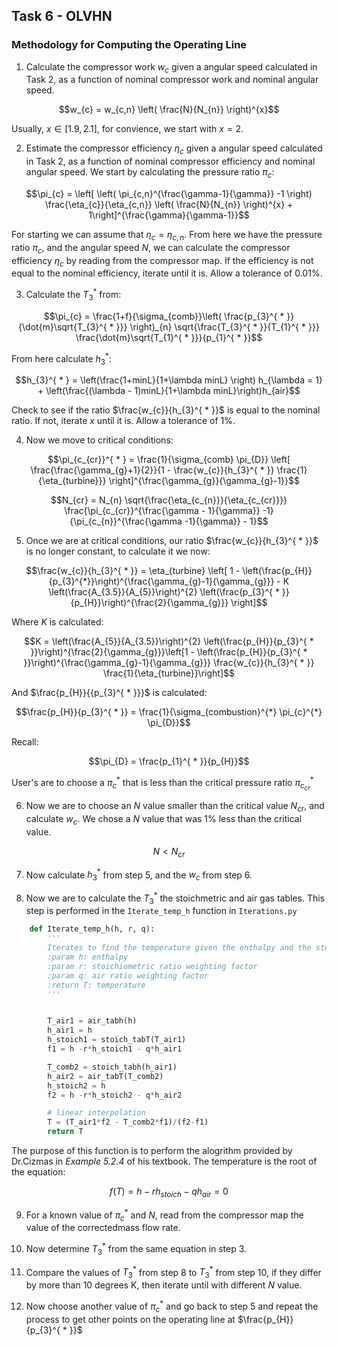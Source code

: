 ## Task 6 - OLVHN

### Methodology for Computing the Operating Line 

1. Calculate the compressor work $w_{c}$ given a angular speed calculated in Task 2, as a function of nominal compressor work and nominal angular speed.

<div align="center">

$$w_{c} = w_{c,n} \left( \frac{N}{N_{n}} \right)^{x}$$

</div>

Usually, $x \in [1.9, 2.1]$, for convience, we start with $x = 2$.

2. Estimate the compressor efficiency $\eta_{c}$ given a angular speed calculated in Task 2, as a function of nominal compressor efficiency and nominal angular speed. We start by calculating the pressure ratio $\pi_{c}$:

<div align="center">

$$\pi_{c} = \left[ \left( \pi_{c,n}^{\frac{\gamma-1}{\gamma}} -1 \right) \frac{\eta_{c}}{\eta_{c,n}} \left( \frac{N}{N_{n}} \right)^{x} + 1\right]^{\frac{\gamma}{\gamma-1}}$$

</div>


For starting we can assume that $\eta_{c} = \eta_{c,n}$. From here we have the pressure ratio $\pi_{c}$, and the angular speed $N$, we can calculate the compressor efficiency $\eta_{c}$ by reading from the compressor map. If the efficiency is not equal to the nominal efficiency, iterate until it is. Allow a tolerance of 0.01%.

3. Calculate the $T_{3}^{ * }$ from:

<div align="center">

$$\pi_{c} = \frac{1+f}{\sigma_{comb}}\left( \frac{p_{3}^{ * }}{\dot{m}\sqrt{T_{3}^{ * }}} \right)_{n} \sqrt{\frac{T_{3}^{ * }}{T_{1}^{ * }}} \frac{\dot{m}\sqrt{T_{1}^{ * }}}{p_{1}^{ * }}$$

</div>

From here calculate $h_{3}^{ * }$:

<div align="center">

$$h_{3}^{ * } = \left(\frac{1+minL}{1+\lambda minL} \right) h_{\lambda = 1} + \left(\frac{(\lambda - 1)minL}{1+\lambda minL}\right)h_{air}$$

</div>

Check to see if the ratio $\frac{w_{c}}{h_{3}^{ * }}$ is equal to the nominal ratio. If not, iterate $x$ until it is. Allow a tolerance of 1%.

4. Now we move to critical conditions:

<div align="center">

$$\pi_{c_{cr}}^{ * } = \frac{1}{\sigma_{comb} \pi_{D}} \left[ \frac{\frac{\gamma_{g}+1}{2}}{1 - \frac{w_{c}}{h_{3}^{ * }} \frac{1}{\eta_{turbine}}} \right]^{\frac{\gamma_{g}}{\gamma_{g}-1}}$$

$$N_{cr} = N_{n} \sqrt{\frac{\eta_{c_{n}}}{\eta_{c_{cr}}}} \frac{\pi_{c_{cr}}^{\frac{\gamma - 1}{\gamma}} -1}{\pi_{c_{n}}^{\frac{\gamma -1}{\gamma}} - 1}$$

</div>

5. Once we are at critical conditions, our ratio $\frac{w_{c}}{h_{3}^{ * }}$ is no longer constant, to calculate it we now:

<div align="center">

$$\frac{w_{c}}{h_{3}^{ * }} = \eta_{turbine} \left[ 1 - \left(\frac{p_{H}}{p_{3}^{*}}\right)^{\frac{\gamma_{g}-1}{\gamma_{g}}} - K \left(\frac{A_{3.5}}{A_{5}}\right)^{2} \left(\frac{p_{3}^{ * }}{p_{H}}\right)^{\frac{2}{\gamma_{g}}} \right]$$

</div>

Where $K$ is calculated:

<div align="center">

$$K = \left(\frac{A_{5}}{A_{3.5}}\right)^{2} \left(\frac{p_{H}}{p_{3}^{ * }}\right)^{\frac{2}{\gamma_{g}}}\left[1 - \left(\frac{p_{H}}{p_{3}^{ * }}\right)^{\frac{\gamma_{g}-1}{\gamma_{g}}} \frac{w_{c}}{h_{3}^{ * }} \frac{1}{\eta_{turbine}}\right]$$

</div>

And $\frac{p_{H}}{{p_{3}^{ * }}}$ is calculated:

<div align="center">
 
 $$\frac{p_{H}}{p_{3}^{ * }} = \frac{1}{\sigma_{combustion}^{*} \pi_{c}^{*} \pi_{D}}$$

</div>

Recall:

<div align="center">

$$\pi_{D} = \frac{p_{1}^{ * }}{p_{H}}$$

</div>

User's are to choose a $\pi_{c}^{ * }$ that is less than the critical pressure ratio $\pi_{c_{cr}}^{ * }$

6. Now we are to choose an $N$ value smaller than the critical value $N_{cr}$, and calculate $w_{c}$.
  We chose a $N$ value that was 1\% less than the critical value.

<div align="center">

$$N < N_{cr}$$

</div>

7. Now calculate $h_{3}^{ * }$ from step 5, and the $w_{c}$ from step 6.

8. Now we are to calculate the $T_{3}^{ * }$ the stoichmetric and air gas tables. This step is performed in the `Iterate_temp_h` function in `Iterations.py`


```python
    def Iterate_temp_h(h, r, q):
        '''
        Iterates to find the temperature given the enthalpy and the stoichiometric ratio
        :param h: enthalpy
        :param r: stoichiometric ratio weighting factor
        :param q: air ratio weighting factor
        :return T: temperature
        '''


        T_air1 = air_tabh(h)
        h_air1 = h
        h_stoich1 = stoich_tabT(T_air1)
        f1 = h -r*h_stoich1 - q*h_air1

        T_comb2 = stoich_tabh(h_air1)
        h_air2 = air_tabT(T_comb2)
        h_stoich2 = h
        f2 = h -r*h_stoich2 - q*h_air2

        # linear interpolation
        T = (T_air1*f2 - T_comb2*f1)/(f2-f1)
        return T
```

The purpose of this function is to perform the alogrithm provided by Dr.Cizmas in _Example 5.2.4_ of his textbook. The temperature is the root of the equation:

<div align="center">

$$f(T) = h - r h_{stoich} - q h_{air} = 0$$

</div>

9. For a known value of $\pi_{c}^{ * }$ and $N$, read from the compressor map the value of the correctedmass flow rate.

10. Now determine $T_{3}^{ * }$ from the same equation in step 3.

11. Compare the values of $T_{3}^{ * }$ from step 8 to $T_{3}^{ * }$ from step 10, if they differ by more than 10 degrees K, then iterate until with different $N$ value.

12. Now choose another value of $\pi_{c}^{ * }$ and go back to step 5 and repeat the process to get other points on the operating line at $\frac{p_{H}}{p_{3}^{ * }}$ 
